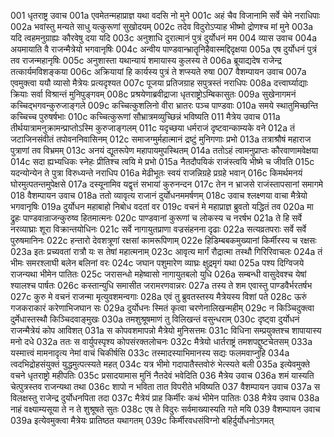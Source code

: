 001	धृतराष्ट्र उवाच
001a	एवमेतन्महाप्राज्ञ यथा वदसि नो मुने
001c	अहं चैव विजानामि सर्वे चेमे नराधिपाः
002a	भवांस्तु मन्यते साधु यत्कुरूणां सुखोदयम्
002c	तदेव विदुरोऽप्याह भीष्मो द्रोणश्च मां मुने
003a	यदि त्वहमनुग्राह्यः कौरवेषु दया यदि
003c	अनुशाधि दुरात्मानं पुत्रं दुर्योधनं मम
004	व्यास उवाच
004a	अयमायाति वै राजन्मैत्रेयो भगवानृषिः
004c	अन्वीय पाण्डवान्भ्रातॄनिहैवास्मद्दिदृक्षया
005a	एष दुर्योधनं पुत्रं तव राजन्महानृषिः
005c	अनुशास्ता यथान्यायं शमायास्य कुलस्य ते
006a	ब्रूयाद्यदेष राजेन्द्र तत्कार्यमविशङ्कया
006c	अक्रियायां हि कार्यस्य पुत्रं ते शप्स्यते रुषा
007	वैशम्पायन उवाच
007a	एवमुक्त्वा ययौ व्यासो मैत्रेयः प्रत्यदृश्यत
007c	पूजया प्रतिजग्राह सपुत्रस्तं नराधिपः
008a	दत्त्वार्घ्याद्याः क्रियाः सर्वा विश्रान्तं मुनिपुङ्गवम्
008c	प्रश्रयेणाब्रवीद्राजा धृतराष्ट्रोऽम्बिकासुतः
009a	सुखेनागमनं कच्चिद्भगवन्कुरुजाङ्गले
009c	कच्चित्कुशलिनो वीरा भ्रातरः पञ्च पाण्डवाः
010a	समये स्थातुमिच्छन्ति कच्चिच्च पुरुषर्षभाः
010c	कच्चित्कुरूणां सौभ्रात्रमव्युच्छिन्नं भविष्यति
011	मैत्रेय उवाच
011a	तीर्थयात्रामनुक्रामन्प्राप्तोऽस्मि कुरुजाङ्गलम्
011c	यदृच्छया धर्मराजं दृष्टवान्काम्यके वने
012a	तं जटाजिनसंवीतं तपोवननिवासिनम्
012c	समाजग्मुर्महात्मानं द्रष्टुं मुनिगणाः प्रभो
013a	तत्राश्रौषं महाराज पुत्राणां तव विभ्रमम्
013c	अनयं द्यूतरूपेण महापायमुपस्थितम्
014a	ततोऽहं त्वामनुप्राप्तः कौरवाणामवेक्षया
014c	सदा ह्यभ्यधिकः स्नेहः प्रीतिश्च त्वयि मे प्रभो
015a	नैतदौपयिकं राजंस्त्वयि भीष्मे च जीवति
015c	यदन्योन्येन ते पुत्रा विरुध्यन्ते नराधिप
016a	मेढीभूतः स्वयं राजन्निग्रहे प्रग्रहे भवान्
016c	किमर्थमनयं घोरमुत्पतन्तमुपेक्षसे
017a	दस्यूनामिव यद्वृत्तं सभायां कुरुनन्दन
017c	तेन न भ्राजसे राजंस्तापसानां समागमे
018	वैशम्पायन उवाच
018a	ततो व्यावृत्य राजानं दुर्योधनममर्षणम्
018c	उवाच श्लक्ष्णया वाचा मैत्रेयो भगवानृषिः
019a	दुर्योधन महाबाहो निबोध वदतां वर
019c	वचनं मे महाप्राज्ञ ब्रुवतो यद्धितं तव
020a	मा द्रुहः पाण्डवान्राजन्कुरुष्व हितमात्मनः
020c	पाण्डवानां कुरूणां च लोकस्य च नरर्षभ
021a	ते हि सर्वे नरव्याघ्राः शूरा विक्रान्तयोधिनः
021c	सर्वे नागायुतप्राणा वज्रसंहनना दृढाः
022a	सत्यव्रतपराः सर्वे सर्वे पुरुषमानिनः
022c	हन्तारो देवशत्रूणां रक्षसां कामरूपिणाम्
022e	हिडिम्बबकमुख्यानां किर्मीरस्य च रक्षसः
023a	इतः प्रच्यवतां रात्रौ यः स तेषां महात्मनाम्
023c	आवृत्य मार्गं रौद्रात्मा तस्थौ गिरिरिवाचलः
024a	तं भीमः समरश्लाघी बलेन बलिनां वरः
024c	जघान पशुमारेण व्याघ्रः क्षुद्रमृगं यथा
025a	पश्य दिग्विजये राजन्यथा भीमेन पातितः
025c	जरासन्धो महेष्वासो नागायुतबलो युधि
026a	सम्बन्धी वासुदेवश्च येषां श्यालश्च पार्षतः
026c	कस्तान्युधि समासीत जरामरणवान्नरः
027a	तस्य ते शम एवास्तु पाण्डवैर्भरतर्षभ
027c	कुरु मे वचनं राजन्मा मृत्युवशमन्वगाः
028a	एवं तु ब्रुवतस्तस्य मैत्रेयस्य विशां पते
028c	ऊरुं गजकराकारं करेणाभिजघान सः
029a	दुर्योधनः स्मितं कृत्वा चरणेनालिखन्महीम्
029c	न किञ्चिदुक्त्वा दुर्मेधास्तस्थौ किञ्चिदवाङ्मुखः
030a	तमशुश्रूषमाणं तु विलिखन्तं वसुन्धराम्
030c	दृष्ट्वा दुर्योधनं राजन्मैत्रेयं कोप आविशत्
031a	स कोपवशमापन्नो मैत्रेयो मुनिसत्तमः
031c	विधिना सम्प्रयुक्तश्च शापायास्य मनो दधे
032a	ततः स वार्युपस्पृश्य कोपसंरक्तलोचनः
032c	मैत्रेयो धार्तराष्ट्रं तमशपद्दुष्टचेतसम्
033a	यस्मात्त्वं मामनादृत्य नेमां वाचं चिकीर्षसि
033c	तस्मादस्याभिमानस्य सद्यः फलमवाप्नुहि
034a	त्वदभिद्रोहसंयुक्तं युद्धमुत्पत्स्यते महत्
034c	यत्र भीमो गदापातैस्तवोरुं भेत्स्यते बली
035a	इत्येवमुक्ते वचने धृतराष्ट्रो महीपतिः
035c	प्रसादयामास मुनिं नैतदेवं भवेदिति
036	मैत्रेय उवाच
036a	शमं यास्यति चेत्पुत्रस्तव राजन्यथा तथा
036c	शापो न भविता तात विपरीते भविष्यति
037	वैशम्पायन उवाच
037a	स विलक्षस्तु राजेन्द्र दुर्योधनपिता तदा
037c	मैत्रेयं प्राह किर्मीरः कथं भीमेन पातितः
038	मैत्रेय उवाच
038a	नाहं वक्ष्याम्यसूया ते न ते शुश्रूषते सुतः
038c	एष ते विदुरः सर्वमाख्यास्यति गते मयि
039	वैशम्पायन उवाच
039a	इत्येवमुक्त्वा मैत्रेयः प्रातिष्ठत यथागतम्
039c	किर्मीरवधसंविग्नो बहिर्दुर्योधनोऽगमत्
